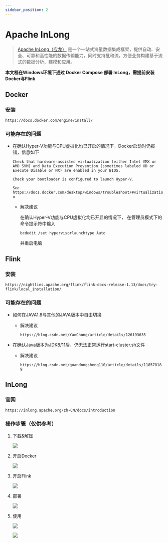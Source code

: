```yaml
---
sidebar_position: 2
---
```


# Apache InLong

> [Apache InLong（应龙）](https://inlong.apache.org/) 是一个一站式海量数据集成框架，提供自动、安全、可靠和高性能的数据传输能力，同时支持批和流，方便业务构建基于流式的数据分析、建模和应用。

**本文档在Windows环境下通过 Docker Compose 部署 InLong，需提前安装Docker与Flink**

## Docker

### 安装

  `https://docs.docker.com/engine/install/`

### 可能存在的问题
-   在确认Hyper-V功能与CPU虚拟化均已开启的情况下，Docker启动时仍报错，信息如下


    `Check that hardware-assisted virtualization (either Intel VMX or AMD SVM) and Data Execution Prevention (sometimes labeled XD or Execute Disable or NX) are enabled in your BIOS.`

    `Check your bootloader is configured to launch Hyper-V.`

    `See https://docs.docker.com/desktop/windows/troubleshoot/#virtualization`

    - 解决建议

      在确认Hyper-V功能与CPU虚拟化均已开启的情况下， 在管理员模式下的命令提示符中输入

      ```
      bcdedit /set hypervisorlaunchtype Auto
      ```

      并重启电脑 



## Flink

### 安装

`https://nightlies.apache.org/flink/flink-docs-release-1.13/docs/try-flink/local_installation/`

### 可能存在的问题
- 如何在JAVA1.8与其他的JAVA版本中自由切换

  - 解决建议
  
    `https://blog.csdn.net/YaoChung/article/details/126193635`

- 在确认Java版本为JDK8/11后，仍无法正常运行start-cluster.sh文件

  - 解决建议
  
    `https://blog.csdn.net/guandongsheng110/article/details/118578189`



## InLong

### 官网

`https://inlong.apache.org/zh-CN/docs/introduction`

### 操作步骤（仅供参考）

1. 下载&解压

   ![](/img/practice/Inlong/0.png)

2. 开启Docker

   ![](/img/practice/Inlong/Docker.png)

3. 开启Flink

   ![](/img/practice/Inlong/Flink.png)

4. 部署

   ![](/img/practice/Inlong/1.png)

5. 使用

   ![](/img/practice/Inlong/2.png)

   ![](/img/practice/Inlong/3.png)